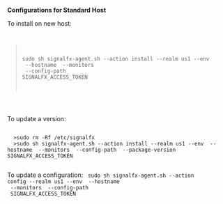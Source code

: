 <b>Configurations for Standard Host</b>

To install on new host:
<code>
  >sudo sh signalfx-agent.sh --action install --realm us1 --env <environment name> --hostname <override hostname> --monitors <extra monitors to add> --config-path <path to yaml templates> SIGNALFX_ACCESS_TOKEN
  </code>

To update a version:

<code>
  >sudo rm -Rf /etc/signalfx
  >sudo sh signalfx-agent.sh --action install --realm us1 --env <environment name> --hostname <override hostname> --monitors <extra monitors to add> --config-path <path to yaml templates> --package-version <version> SIGNALFX_ACCESS_TOKEN
  </code>

To update a configuration:
<code>
  sudo sh signalfx-agent.sh --action config --realm us1 --env <environment name> --hostname <override hostname> --monitors <extra monitors to add> --config-path <path to yaml templates> SIGNALFX_ACCESS_TOKEN
  </code>

